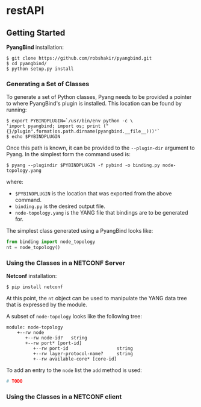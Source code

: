 # restAPI
## Getting Started <a name="getting-started"></a>

**PyangBind** installation:

```
$ git clone https://github.com/robshakir/pyangbind.git
$ cd pyangbind/
$ python setup.py install
```

### Generating a Set of Classes <a name="generating-classes"></a>

To generate a set of Python classes, Pyang needs to be provided a pointer to where PyangBind's plugin is installed. This location can be found by running:

```
$ export PYBINDPLUGIN=`/usr/bin/env python -c \
'import pyangbind; import os; print ("{}/plugin".format(os.path.dirname(pyangbind.__file__)))'`
$ echo $PYBINDPLUGIN
```

Once this path is known, it can be provided to the `--plugin-dir` argument to Pyang. In the simplest form the command used is:

```
$ pyang --plugindir $PYBINDPLUGIN -f pybind -o binding.py node-topology.yang
```
where:

* `$PYBINDPLUGIN` is the location that was exported from the above command.
* `binding.py` is the desired output file.
* `node-topology.yang` is the YANG file that bindings are to be generated for.

The simplest class generated using a PyangBind looks like:

```python
from binding import node_topology
nt = node_topology()
```

### Using the Classes in a NETCONF Server <a name="using-in-netconf"></a>

**Netconf** installation:

```
$ pip install netconf
```
At this point, the `nt` object can be used to manipulate the YANG data tree that is expressed by the module.

A subset of `node-topology` looks like the following tree:
```
module: node-topology
    +--rw node
       +--rw node-id?   string
       +--rw port* [port-id]
          +--rw port-id                  string
          +--rw layer-protocol-name?     string
          +--rw available-core* [core-id]
```

To add an entry to the `node` list the `add` method is used:

```python
# TODO
```
### Using the Classes in a NETCONF client <a name="using-in-netconf"></a>

